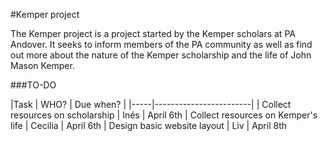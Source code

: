 #Kemper project

The Kemper project is a project started by the Kemper scholars at PA Andover. It seeks to inform members of the PA community as well 
as find out more about the nature of the Kemper scholarship and the life of John Mason Kemper. 

###TO-DO

|Task |  WHO? | Due when?      | 
|-----|------------------------|
| Collect resources on scholarship  |  Inés | April 6th
| Collect resources on Kemper's life  |  Cecilia  | April 6th
| Design basic website layout   |  Liv  | April 8th